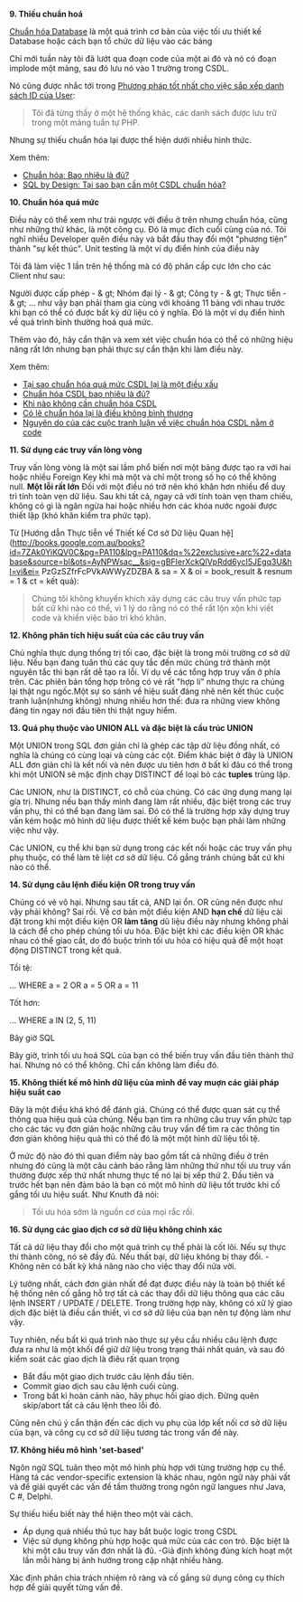 **9. Thiếu chuẩn hoá**

[Chuẩn hóa Database](http://en.wikipedia.org/wiki/Database_normalization) là một quá trình cơ bản của việc tối ưu thiết kế Database hoặc cách bạn tổ chức dữ liệu vào các bảng

Chỉ mới tuần này tôi đã lướt qua đoạn code của một ai đó và nó có đoạn implode một mảng, sau đó lưu nó vào 1 trường trong CSDL.

Nó cũng được nhắc tới trong [Phương pháp tốt nhất cho việc sắp xếp danh sách ID của User](https://stackoverflow.com/questions/620645/best-method-for-storing-a-list-of-user-ids):

> Tôi đã từng thấy ở một hệ thống khác, các danh sách được lưu trữ trong một mảng tuần tự PHP.

Nhưng sự thiếu chuẩn hóa lại được thể hiện dưới nhiều hình thức.

Xem thêm:

- [Chuẩn hóa: Bao nhiêu là đủ?](http://www.techrepublic.com/article/normalization-how-far-is-far-enough/)
- [SQL by Design: Tại sao bạn cần một CSDL chuẩn hóa? ](http://www.sqlmag.com/Article/ArticleID/4887/sql_server_4887.html)

**10. Chuẩn hóa quá mức**

Điều này có thể xem như trái ngược với điều ở trên nhưng chuẩn hóa, cũng như những thứ khác, là một công cụ. Đó là mục đích cuối cùng của nó. Tôi nghĩ nhiều Developer quên điều này và bắt đầu thay đổi một "phương tiện" thành "sự kết thúc". Unit testing là một ví dụ điển hình của điều này

Tôi đã làm việc 1 lần trên hệ thống mà có độ phân cấp cực lớn cho các Client như sau:

Người được cấp phép - & gt; Nhóm đại lý - & gt; Công ty - & gt; Thực tiễn - & gt; ...
như vậy bạn phải tham gia cùng với khoảng 11 bảng với nhau trước khi bạn có thể có được bất kỳ dữ liệu có ý nghĩa. Đó là một ví dụ điển hình về quá trình bình thường hoá quá mức.

Thêm vào đó, hãy cẩn thận và xem xét việc chuẩn hóa có thể có những hiệu năng rất lớn nhưng bạn phải thực sự cẩn thận khi làm điều này.

Xem thêm:

- [Tại sao chuẩn hóa quá mức CSDL lại là một điều xấu](http://www.selikoff.net/blog/2008/11/19/why-too-much-database-normalization-can-be-a-bad-thing/)
- [Chuẩn hóa CSDL bao nhiêu là đủ?](https://stackoverflow.com/questions/496508/how-far-to-take-normalization-in-database-design)
- [Khi nào không cần chuẩn hóa CSDL](http://www.25hoursaday.com/weblog/CommentView.aspx?guid=cc0e740c-a828-4b9d-b244-4ee96e2fad4b)
- [Có lẽ chuẩn hóa lại là điều không bình thương](http://www.codinghorror.com/blog/archives/001152.html)
- [Nguyên do của các cuộc tranh luận về việc chuẩn hóa CSDL nằm ở code](http://highscalability.com/mother-all-database-normalization-debates-coding-horror)


**11. Sử dụng các truy vấn lòng vòng**

Truy vấn lòng vòng là một sai lầm phổ biến nơi một bảng được tạo ra với hai hoặc nhiều Foreign Key khi mà một và chỉ một trong số họ có thể không null. **Một lỗi rất lớn** Đối với một điều nó trở nên khó khăn hơn nhiều để duy trì tính toàn vẹn dữ liệu. Sau khi tất cả, ngay cả với tính toàn vẹn tham chiếu, không có gì là ngăn ngừa hai hoặc nhiều hơn các khóa nước ngoài được thiết lập (khó khăn kiểm tra phức tạp).

Từ [Hướng dẫn Thực tiễn về Thiết kế Cơ sở Dữ liệu Quan hệ] (http://books.google.com.au/books?id=7ZAk0YiKQV0C&pg=PA110&lpg=PA110&dq=%22exclusive+arc%22+database&source=bl&ots=AyNPWsac__&sig=gBFIerXckQlVpRdd6ycI5JEgq3U&hl=vi&ei= PzGzSZfrFcPVkAWWyZDZBA & sa = X & oi = book_result & resnum = 1 & ct = kết quả):

> Chúng tôi không khuyến khích xây dựng các câu truy vấn phức tạp bất cứ khi nào có thể, vì 1 lý do rằng nó có thể rất lộn xộn khi viết code và khiến việc bảo trì khó khăn.

**12. Không phân tích hiệu suất của các câu truy vấn**

Chủ nghĩa thực dụng thống trị tối cao, đặc biệt là trong môi trường cơ sở dữ liệu. Nếu bạn đang tuân thủ các quy tắc đến mức chúng trở thành một nguyên tắc thì bạn rất dễ tạo ra lỗi. Ví dụ về các tổng hợp truy vấn ở phía trên. Các phiên bản tổng hợp trông có vẻ rất "hợp lí" nhưng thực ra chúng lại thật ngu ngốc.Một sự so sánh về hiệu suất đáng nhẽ nên kết thúc cuộc tranh luận(nhưng không) nhưng nhiều hơn thế: đưa ra những view không đáng tin ngay nơi đầu tiên thì thật nguy hiểm.

**13. Quá phụ thuộc vào UNION ALL và đặc biệt là cấu trúc UNION**

Một UNION trong SQL đơn giản chỉ là ghép các tập dữ liệu đồng nhất, có nghĩa là chúng có cùng loại và cùng các cột. Điểm khác biệt ở đây là UNION ALL đơn giản chỉ là kết nối và nên được ưu tiên hơn ở bất kì đâu có thể trong khi một UNION sẽ mặc định chạy DISTINCT để loại bỏ các **tuples** trùng lặp.

Các UNION, như là DISTINCT, có chỗ của chúng. Có các ứng dụng mang lại gía trị. Nhưng nếu bạn thấy mình đang làm rất nhiều, đặc biệt trong các truy vấn phụ, thì có thể bạn đang làm sai. Đó có thể là trường hợp xây dựng truy vấn kém hoặc mô hình dữ liệu được thiết kế kém buộc bạn phải làm những việc như vậy.

Các UNION, cụ thể khi bạn sử dụng trong các kết nối hoặc các truy vấn phụ phụ thuộc, có thể làm tê liệt cơ sở dữ liệu. Cố gắng tránh chúng bất cứ khi nào có thể.

**14. Sử dụng câu lệnh điều kiện OR trong truy vấn**

Chúng có vẻ vô hại. Nhưng sau tất cả, AND lại ổn. OR cũng nên được như vậy phải không? Sai rồi. Về cơ bản một điều kiện AND **hạn chế** dữ liệu cài đặt trong khi một điều kiện OR **làm tăng** dũ liệu điều này nhưng không phải là cách để cho phép chúng tối ưu hóa. 
Đặc biệt khi các điều kiện OR khác nhau có thể giao cắt, do đó buộc trình tối ưu hóa có hiệu quả để một hoạt động DISTINCT trong kết quả.

Tồi tệ:

... WHERE a = 2 OR a = 5 OR a = 11

Tốt hơn:

... WHERE a IN (2, 5, 11)

Bây giờ SQL 

Bây giờ, trình tối ưu hoá SQL của bạn có thể biến truy vấn đầu tiên thành thứ hai. Nhưng nó có thể không. Chỉ cần không làm điều đó.

**15. Không thiết kế mô hình dữ liệu của mình để vay muợn các giải pháp hiệu suất cao**

Đây là một điều khá khó để đánh giá. Chúng có thể được quan sát cụ thể thông qua hiệu quả của chúng. Nếu bạn tìm ra những câu truy vấn phức tạp cho các tác vụ đơn giản hoặc những câu truy vấn để tìm ra các thông tin đơn giản không hiệu quả thì có thể đó là một một hình dữ liệu tồi tệ.

Ở mức độ nào đó thì quan điểm này bao gồm tất cả những điều ở trên nhưng đó cũng là một câu cảnh báo rằng làm những thứ như tối ưu truy vấn thường được xếp thứ nhất nhưng thực tế nó lại bị xếp thứ 2. Đầu tiên và trước hết bạn nên đảm bảo là bạn có một mô hình dữ liệu tốt trước khi cố gắng tối ưu hiệu suất. Như Knuth đã nói:

> Tối ưu hóa sớm là nguồn cơ của mọi rắc rối.

**16. Sử dụng các giao dịch cơ sở dữ liệu không chính xác**

Tất cả dữ liệu thay đổi cho một quá trình cụ thể phải là cốt lõi. Nếu sự thực thi thành công, nó sẽ đầy đủ. Nếu thất bại, dữ liệu không bị thay đổi. - Không nên có bất kỳ khả năng nào cho việc thay đổi nửa vời.


Lý tưởng nhất, cách đơn giản nhất để đạt được điều này là toàn bộ thiết kế hệ thống nên cố gắng hỗ trợ tất cả các thay đổi dữ liệu thông qua các câu lệnh INSERT / UPDATE / DELETE. Trong trường hợp này, không có xử lý giao dịch đặc biệt là điều cần thiết, vì cơ sở dữ liệu của bạn nên tự động làm như vậy.

Tuy nhiên, nếu bất kì quá trình nào thực sự yêu cầu nhiều câu lệnh được đưa ra như là một khối để giữ dữ liệu trong trạng thái nhất quán, và sau đó kiểm soát các giao dịch là điêu rất quan trọng

- Bắt đầu một giao dịch trước câu lệnh đầu tiên.
- Commit giao dịch sau câu lệnh cuối cùng.
- Trong bất kì hoàn cảnh nào, hãy phục hồi giao dịch. Đừng quên skip/abort tất cả câu lệnh theo lỗi đó.

Cũng nên chú ý cẩn thận đến các dịch vụ phụ của lớp kết nối cơ sở dữ liệu của bạn, và công cụ cơ sở dữ liệu tương tác trong vấn đề này.

**17. Không hiểu mô hình 'set-based'**

Ngôn ngữ SQL tuân theo một mô hình phù hợp với từng trường hợp cụ thể. Hàng tá các vendor-specific extension là khác nhau, ngôn ngữ này phải vất vả để giải quyết các vấn đề tầm thường trong ngôn ngữ langues như Java, C #, Delphi.

Sự thiếu hiểu biết này thể hiện theo một vài cách.
- Áp dụng quá nhiều thủ tục hay bắt buộc logic trong CSDL
- Việc sử dụng không phù hợp hoặc quá mức của các con trỏ. Đặc biệt là khi một câu truy vấn đơn nhất là đủ.
-Giả định không đúng kích hoạt một lần mỗi hàng bị ảnh hưởng trong cập nhật nhiều hàng.

Xác định phân chia trách nhiệm rõ ràng và cố gắng sử dụng công cụ thích hợp để giải quyết từng vấn đề.
